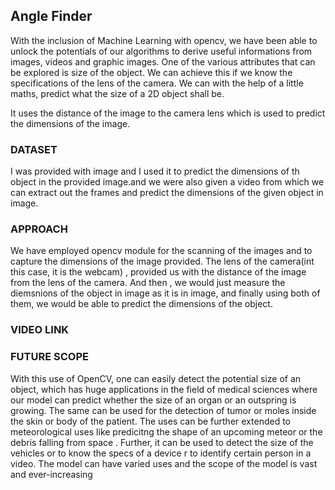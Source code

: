 ## Angle Finder
With the inclusion of Machine Learning with opencv, we have been able to unlock the potentials of our algorithms to derive useful informations from images, videos and graphic images. One of the various attributes that can be explored is size of the object. We can achieve this if we know the specifications of the lens of the camera. We can with the help of a little maths, predict what the size of a 2D object shall be. 

It uses the distance of the image to the camera lens which is used to predict the dimensions of the image. 

### DATASET
I was provided with image and I used it to predict the dimensions of th object in the provided image.and we were also given a video from which we can extract out the frames and predict the dimensions of the given object in image.

### APPROACH
We have employed opencv module for the scanning of the images and to capture the dimensions of the image provided. The lens of the camera(int this case, it is the webcam) , provided us with the distance of the image from the lens of the camera. And then , we would just measure the diemsnions of the object in image as it is in image, and finally using both of them, we would be able to predict the dimensions of the object.

### VIDEO LINK

### FUTURE SCOPE
With this use of OpenCV, one can easily detect the potential size of an object, which has huge applications in the field of medical sciences where our model can predict whether the size of an organ or an outspring is growing. The same can be used for the detection of tumor or moles inside the skin or body of the patient. The uses can be further extended to meteorological uses like predicitng the shape of an upcoming meteor or the debris falling from space . Further, it can be used to detect the size of the vehicles or to know the specs of a device r to identify certain person in a video.
The model can have varied uses and the scope of the model is vast and ever-increasing
